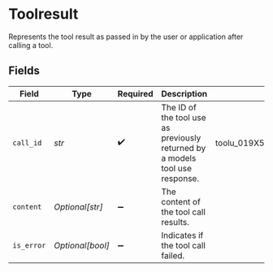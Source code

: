 # Toolresult

Represents the tool result as passed in by the user or application after calling
a tool.


## Fields

| Field                                                                        | Type                                                                         | Required                                                                     | Description                                                                  | Example                                                                      |
| ---------------------------------------------------------------------------- | ---------------------------------------------------------------------------- | ---------------------------------------------------------------------------- | ---------------------------------------------------------------------------- | ---------------------------------------------------------------------------- |
| `call_id`                                                                    | *str*                                                                        | :heavy_check_mark:                                                           | The ID of the tool use as previously returned by a models tool use response. | toolu_019X5QaEeVTDFrQPHqMMgd1n                                               |
| `content`                                                                    | *Optional[str]*                                                              | :heavy_minus_sign:                                                           | The content of the tool call results.                                        |                                                                              |
| `is_error`                                                                   | *Optional[bool]*                                                             | :heavy_minus_sign:                                                           | Indicates if the tool call failed.                                           |                                                                              |